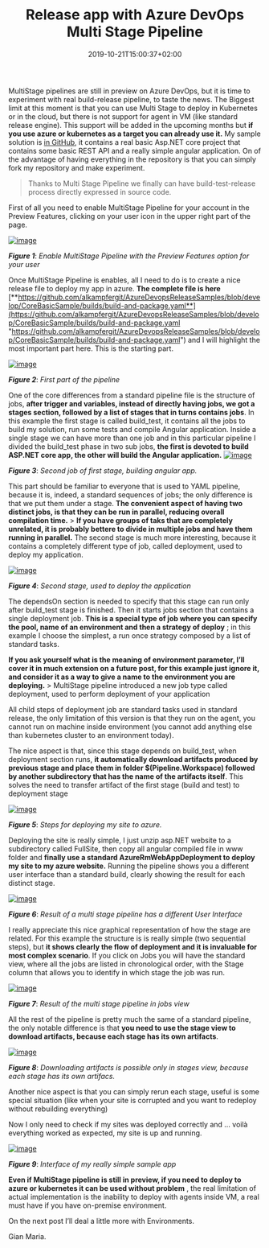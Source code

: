 ﻿---
title: "Release app with Azure DevOps Multi Stage Pipeline"
description: ""
date: 2019-10-21T15:00:37+02:00
draft: false
tags: [AzureDevOps,build,release]
categories: [Azure DevOps]
---
MultiStage pipelines are still in preview on Azure DevOps, but it is time to experiment with real build-release pipeline, to taste the news. The Biggest limit at this moment is that you can use Multi Stage to deploy in Kubernetes or in the cloud, but there is not support for agent in VM (like standard release engine). This support will be added in the upcoming months but  **if you use azure or kubernetes as a target you can already use it.** My sample solution is [in GitHub](https://github.com/alkampfergit/AzureDevopsReleaseSamples), it contains a real basic Asp.NET core project that contains some basic REST API and a really simple angular application. On of the advantage of having everything in the repository is that you can simply fork my repository and make experiment.

> Thanks to Multi Stage Pipeline we finally can have build-test-release process directly expressed in source code.

First of all you need to enable MultiStage Pipeline for your account in the Preview Features, clicking on your user icon in the upper right part of the page.

[![image](http://www.codewrecks.com/blog/wp-content/uploads/2019/10/image_thumb-35.png "image")](http://www.codewrecks.com/blog/wp-content/uploads/2019/10/image-35.png)

 ***Figure 1***: *Enable MultiStage Pipeline with the Preview Features option for your user*

Once MultiStage Pipeline is enables, all I need to do is to create a nice release file to deploy my app in azure.  **The complete file is here** [**https://github.com/alkampfergit/AzureDevopsReleaseSamples/blob/develop/CoreBasicSample/builds/build-and-package.yaml**](https://github.com/alkampfergit/AzureDevopsReleaseSamples/blob/develop/CoreBasicSample/builds/build-and-package.yaml "https://github.com/alkampfergit/AzureDevopsReleaseSamples/blob/develop/CoreBasicSample/builds/build-and-package.yaml") and I will highlight the most important part here. This is the starting part.

[![image](http://www.codewrecks.com/blog/wp-content/uploads/2019/10/image_thumb-36.png "image")](http://www.codewrecks.com/blog/wp-content/uploads/2019/10/image-36.png)

 ***Figure 2***: *First part of the pipeline*

One of the core differences from a standard pipeline file is the structure of jobs,  **after trigger and variables, instead of directly having jobs, we got a stages section, followed by a list of stages that in turns contains jobs**. In this example the first stage is called build\_test, it contains all the jobs to build my solution, run some tests and compile Angular application. Inside a single stage we can have more than one job and in this particular pipeline I divided the build\_test phase in two sub jobs,  **the first is devoted to build ASP.NET core app, the other will build the Angular application.** [![image](http://www.codewrecks.com/blog/wp-content/uploads/2019/10/image_thumb-37.png "image")](http://www.codewrecks.com/blog/wp-content/uploads/2019/10/image-37.png)

 ***Figure 3***: *Second job of first stage, building angular app.*

This part should be familiar to everyone that is used to YAML pipeline, because it is, indeed, a standard sequences of jobs; the only difference is that we put them under a stage.  **The convenient aspect of having two distinct jobs, is that they can be run in parallel, reducing overall compilation time.** >  **If you have groups of taks that are completely unrelated, it is probably bettere to divide in multiple jobs and have them running in parallel.** The second stage is much more interesting, because it contains a completely different type of job, called deployment, used to deploy my application.

[![image](http://www.codewrecks.com/blog/wp-content/uploads/2019/10/image_thumb-38.png "image")](http://www.codewrecks.com/blog/wp-content/uploads/2019/10/image-38.png)

 ***Figure 4***: *Second stage, used to deploy the application*

The dependsOn section is needed to specify that this stage can run only after build\_test stage is finished. Then it starts jobs section that contains a single deployment job.  **This is a special type of job where you can specify the pool, name of an environment and then a strategy of deploy** ; in this example I choose the simplest, a run once strategy composed by a list of standard tasks.

 **If you ask yourself what is the meaning of environment parameter, I’ll cover it in much extension on a future post, for this example just ignore it, and consider it as a way to give a name to the environment you are deploying.** > MultiStage pipeline introduced a new job type called deployment, used to perform deployment of your application

All child steps of deployment job are standard tasks used in standard release, the only limitation of this version is that they run on the agent, you cannot run on machine inside environment (you cannot add anything else than kubernetes cluster to an environment today).

The nice aspect is that, since this stage depends on build\_test, when deployment section runs,  **it automatically download artifacts produced by previous stage and place them in folder $(Pipeline.Workspace) followed by another subdirectory that has the name of the artifacts itself**. This solves the need to transfer artifact of the first stage (build and test) to deployment stage

[![image](http://www.codewrecks.com/blog/wp-content/uploads/2019/10/image_thumb-39.png "image")](http://www.codewrecks.com/blog/wp-content/uploads/2019/10/image-39.png)

 ***Figure 5***: *Steps for deploying my site to azure.*

Deploying the site is really simple, I just unzip asp.NET website to a subdirectory called FullSite, then copy all angular compiled file in www folder and  **finally use a standard AzureRmWebAppDeployment to deploy my site to my azure website.** Running the pipeline shows you a different user interface than a standard build, clearly showing the result for each distinct stage.

[![image](http://www.codewrecks.com/blog/wp-content/uploads/2019/10/image_thumb-40.png "image")](http://www.codewrecks.com/blog/wp-content/uploads/2019/10/image-40.png)

 ***Figure 6***: *Result of a multi stage pipeline has a different User Interface*

I really appreciate this nice graphical representation of how the stage are related. For this example the structure is is really simple (two sequential steps), but **it shows clearly the flow of deployment and it is invaluable for most complex scenario**. If you click on Jobs you will have the standard view, where all the jobs are listed in chronological order, with the Stage column that allows you to identify in which stage the job was run.

[![image](http://www.codewrecks.com/blog/wp-content/uploads/2019/10/image_thumb-41.png "image")](http://www.codewrecks.com/blog/wp-content/uploads/2019/10/image-41.png)

 ***Figure 7***: *Result of the multi stage pipeline in jobs view*

All the rest of the pipeline is pretty much the same of a standard pipeline, the only notable difference is that  **you need to use the stage view to download artifacts, because each stage has its own artifacts**.

[![image](http://www.codewrecks.com/blog/wp-content/uploads/2019/10/image_thumb-42.png "image")](http://www.codewrecks.com/blog/wp-content/uploads/2019/10/image-42.png)

 ***Figure 8***: *Downloading artifacts is possible only in stages view, because each stage has its own artifacs.*

Another nice aspect is that you can simply rerun each stage, useful is some special situation (like when your site is corrupted and you want to redeploy without rebuilding everything)

Now I only need to check if my sites was deployed correctly and … voilà everything worked as expected, my site is up and running.

[![image](http://www.codewrecks.com/blog/wp-content/uploads/2019/10/image_thumb-43.png "image")](http://www.codewrecks.com/blog/wp-content/uploads/2019/10/image-43.png)

 ***Figure 9***: *Interface of my really simple sample app*

 **Even if MultiStage pipeline is still in preview, if you need to deploy to azure or kubernetes it can be used without problem** , the real limitation of actual implementation is the inability to deploy with agents inside VM, a real must have if you have on-premise environment.

On the next post I’ll deal a little more with Environments.

Gian Maria.
